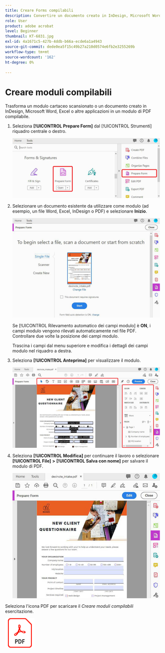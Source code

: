 ```yaml
---
title: Creare Forms compilabili
description: Convertire un documento creato in InDesign, Microsoft Word o Excel in un modulo di PDF compilabile
role: User
product: adobe acrobat
level: Beginner
thumbnail: KT-6831.jpg
exl-id: 4a1671c5-427b-4ddb-b66a-ecde6a1a4943
source-git-commit: dede0ea5f15c49b27a210d0574e6fb2e3255269b
workflow-type: tm+mt
source-wordcount: '162'
ht-degree: 0%

---
```


# Creare moduli compilabili

Trasforma un modulo cartaceo scansionato o un documento creato in InDesign, Microsoft Word, Excel o altre applicazioni in un modulo di PDF compilabile.

1. Seleziona **[!UICONTROL Prepare Form]** dal [!UICONTROL Strumenti] riquadro centrale o destro.

   ![Modulo fase 1](../assets/Form_1.png)

1. Selezionare un documento esistente da utilizzare come modulo (ad esempio, un file Word, Excel, InDesign o PDF) e selezionare **Inizio**.

   ![Modulo fase 2](../assets/Form_2.png)

   Se [!UICONTROL Rilevamento automatico dei campi modulo] è **ON**, i campi modulo vengono rilevati automaticamente nel file PDF. Controllare due volte la posizione dei campi modulo.

   Trascina i campi dal menu superiore e modifica i dettagli dei campi modulo nel riquadro a destra.

1. Seleziona **[!UICONTROL Anteprima]** per visualizzare il modulo.

   ![Modulo - Fase 3](../assets/Form_3.png)

1. Seleziona **[!UICONTROL Modifica]** per continuare il lavoro o selezionare **[!UICONTROL File]** **>** **[!UICONTROL Salva con nome]** per salvare il modulo di PDF.

   ![Modulo - Fase 4](../assets/Form_4.png)

Seleziona l&#39;icona PDF per scaricare il *Creare moduli compilabili* esercitazione.

[![Esercitazione per la creazione di moduli compilabili](../assets/acrobat_PDF_96.png)](../assets/AcrobatDCForms.pdf)

